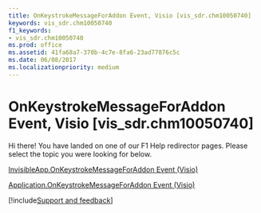 ```yaml
---
title: OnKeystrokeMessageForAddon Event, Visio [vis_sdr.chm10050740]
keywords: vis_sdr.chm10050740
f1_keywords:
- vis_sdr.chm10050740
ms.prod: office
ms.assetid: 41fa68a7-370b-4c7e-8fa6-23ad77876c5c
ms.date: 06/08/2017
ms.localizationpriority: medium
---
```



# OnKeystrokeMessageForAddon Event, Visio [vis_sdr.chm10050740]

Hi there! You have landed on one of our F1 Help redirector pages. Please select the topic you were looking for below.

[InvisibleApp.OnKeystrokeMessageForAddon Event (Visio)](https://msdn.microsoft.com/library/78dd9b07-21bf-41a9-a2da-0831b5f713c1%28Office.15%29.aspx)

[Application.OnKeystrokeMessageForAddon Event (Visio)](https://msdn.microsoft.com/library/0b3fcabc-217f-fa68-d139-455286b3a34f%28Office.15%29.aspx)

[!include[Support and feedback](~/includes/feedback-boilerplate.md)]